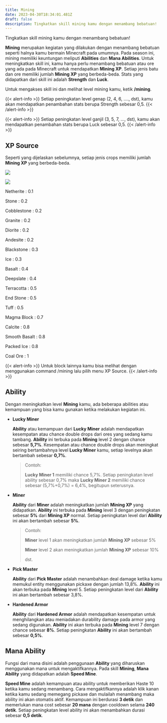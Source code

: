 ```yaml
---
title: Mining
date: 2023-04-30T18:34:01.481Z
draft: false
description: Tingkatkan skill mining kamu dengan menambang bebatuan!
---
```

Tingkatkan skill mining kamu dengan menambang bebatuan!

**Mining** merupakan kegiatan yang dilakukan dengan menambang bebatuan seperti halnya kamu bermain Minecraft pada umumnya. Pada season ini, mining memiliki keuntungan meliputi **Abilities** dan **Mana Abilities**. Untuk meningkatkan skill ini, kamu hanya perlu menambang bebatuan atau ore yang ada pada Minecraft untuk mendapatkan **Mining XP**. Setiap jenis batu dan ore memiliki jumlah **Mining XP** yang berbeda-beda. Stats yang didapatkan dari skill ini adalah **Strength** dan **Luck**.

Untuk mengakses skill ini dan melihat level mining kamu, ketik **/mining**.

{{< alert-info >}} Setiap peningkatan level genap (2, 4, 6, ...., dst), kamu akan mendapatkan penambahan stats berupa Strength sebesar 0,5. {{< /alert-info >}}

{{< alert-info >}} Setiap peningkatan level ganjil (3, 5, 7, ..., dst), kamu akan mendapatkan penambahan stats berupa Luck sebesar 0,5. {{< /alert-info >}}

## XP Source

Seperti yang dijelaskan sebelumnya, setiap jenis crops memiliki jumlah **Mining XP** yang berbeda-beda.

![](/img/uploads/miningxp1.png)

![](/img/uploads/miningxp2.png)

Netherite : 0.1

Stone : 0.2

Cobblestone : 0.2

Granite : 0.2

Diorite : 0.2

Andesite : 0.2

Blackstone : 0.3

Ice : 0.3

Basalt : 0.4

Deepslate : 0.4

Terracotta : 0.5

End Stone : 0.5

Tuff : 0.5

Magma Block : 0.7

Calcite : 0.8

Smooth Basalt : 0.8

Packed Ice : 0.8

Coal Ore : 1

{{< alert-info >}} Untuk block lainnya kamu bisa melihat dengan menggunakan command /mining lalu pilih menu XP Source. {{< /alert-info >}}

## Ability

Dengan meningkatkan level **Mining** kamu, ada beberapa abilities atau kemampuan yang bisa kamu gunakan ketika melakukan kegiatan ini.

* **Lucky Miner**

  **Ability** atau kemampuan dari **Lucky Miner** adalah mendapatkan kesempatan atau chance double drops dari ores yang sedang kamu tambang. **Ability** ini terbuka pada **Mining** level 2 dengan chance sebesar **5,7%**. Kesempatan atau chance double drops akan meningkat seiring bertambahnya level **Lucky Miner** kamu, setiap levelnya akan bertambah sebesar **0,7%**. 

  > Contoh:
  >
  > **Lucky Miner 1** memiliki chance 5,7%. Setiap peningkatan level ability sebesar 0,7% maka **Lucky Miner 2** memiliki chance sebesar (5,7%+0,7%) = 6,4%, begitupun seterusnya.
* **Miner**

  **Ability** dari **Miner** adalah meningkatkan jumlah **Mining XP** yang didapatkan. **Ability** ini terbuka pada **Mining** level 3 dengan peningkatan sebesar **5%** dari **Mining XP** normal. Setiap peningkatan level dari **Ability** ini akan bertambah sebesar **5%**.

  > Contoh:
  >
  > **Miner** level 1 akan meningkatkan jumlah **Mining XP** sebesar 5%
  >
  > **Miner** level 2 akan meningkatkan jumlah **Mining XP** sebesar 10%
  >
  > dst.
* **Pick Master**

  **Ability** dari **Pick Master** adalah menambahkan deal damage ketika kamu memukul entity menggunakan pickaxe dengan jumlah 13,8%. **Ability** ini akan terbuka pada **Mining** level 5. Setiap peningkatan level dari **Ability** ini akan bertambah sebesar 3,8%.
* **Hardened Armor**

  **Ability** dari **Hardened Armor** adalah mendapatkan kesempatan untuk menghilangkan atau meniadakan durability damage pada armor yang sedang digunakan. **Ability** ini akan terbuka pada **Mining** level 7 dengan chance sebesar **8%**. Setiap peningkatan **Ability** ini akan bertambah sebesar **0,5%**.

## Mana Ability

Fungsi dari mana disini adalah penggunaan **Ability** yang diharuskan menggunakan mana untuk mengaktifkannya. Pada skill **Mining**, **Mana Ability** yang didapatkan adalah **Speed Mine**.

**Speed Mine** adalah kemampuan atau ability untuk memberikan Haste 10 ketika kamu sedang menambang. Cara mengaktifkannya adalah klik kanan ketika kamu sedang memegang pickaxe dan mulailah menambang maka ability ini akan otomatis aktif. Kemampuan ini berdurasi **3 detik** dan memerlukan mana cost sebesar **20 mana** dengan cooldown selama **240 detik**. Setiap peningkatan level ability ini akan menambahkan durasi sebesar **0,5 detik**.